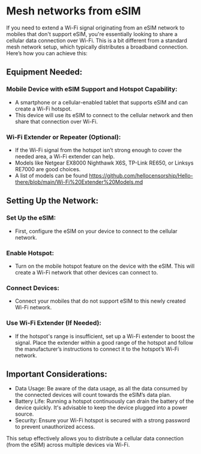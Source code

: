 # Mesh networks from eSIM

If you need to extend a Wi-Fi signal originating from an eSIM network to mobiles that don't support eSIM, you're essentially looking to share a cellular data connection over Wi-Fi. This is a bit different from a standard mesh network setup, which typically distributes a broadband connection. Here’s how you can achieve this:

## Equipment Needed:

### Mobile Device with eSIM Support and Hotspot Capability:

- A smartphone or a cellular-enabled tablet that supports eSIM and can create a Wi-Fi hotspot.
- This device will use its eSIM to connect to the cellular network and then share that connection over Wi-Fi.

### Wi-Fi Extender or Repeater (Optional):

- If the Wi-Fi signal from the hotspot isn’t strong enough to cover the needed area, a Wi-Fi extender can help.
- Models like Netgear EX8000 Nighthawk X6S, TP-Link RE650, or Linksys RE7000 are good choices.
- A list of models can be found https://github.com/hellocensorship/Hello-there/blob/main/Wi-Fi%20Extender%20Models.md 

## Setting Up the Network:

### Set Up the eSIM:
- First, configure the eSIM on your device to connect to the cellular network.

### Enable Hotspot:
- Turn on the mobile hotspot feature on the device with the eSIM. This will create a Wi-Fi network that other devices can connect to.

### Connect Devices:
- Connect your mobiles that do not support eSIM to this newly created Wi-Fi network.

### Use Wi-Fi Extender (If Needed):
- If the hotspot's range is insufficient, set up a Wi-Fi extender to boost the signal. Place the extender within a good range of the hotspot and follow the manufacturer’s instructions to connect it to the hotspot’s Wi-Fi network.

## Important Considerations:
- Data Usage: Be aware of the data usage, as all the data consumed by the connected devices will count towards the eSIM’s data plan.
- Battery Life: Running a hotspot continuously can drain the battery of the device quickly. It's advisable to keep the device plugged into a power source.
- Security: Ensure your Wi-Fi hotspot is secured with a strong password to prevent unauthorized access.
  
This setup effectively allows you to distribute a cellular data connection (from the eSIM) across multiple devices via Wi-Fi.
